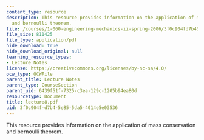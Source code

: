 ```yaml
---
content_type: resource
description: This resource provides information on the application of mass conservation
  and bernoulli theorem.
file: /courses/1-060-engineering-mechanics-ii-spring-2006/3f0c904fd7b45e855da54014e5e03536_lecture8.pdf
file_size: 811425
file_type: application/pdf
hide_download: true
hide_download_original: null
learning_resource_types:
- Lecture Notes
license: https://creativecommons.org/licenses/by-nc-sa/4.0/
ocw_type: OCWFile
parent_title: Lecture Notes
parent_type: CourseSection
parent_uid: 6439f51f-7325-c3ea-129c-1205b94ea80d
resourcetype: Document
title: lecture8.pdf
uid: 3f0c904f-d7b4-5e85-5da5-4014e5e03536
---
```

This resource provides information on the application of mass conservation and bernoulli theorem.